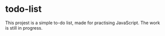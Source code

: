 # todo-list
This projest is a simple to-do list, made for practising JavaScript. The work is still in progress.
